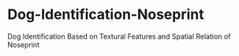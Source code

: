 # Dog-Identification-Noseprint
Dog Identification Based on Textural Features and Spatial Relation of Noseprint
